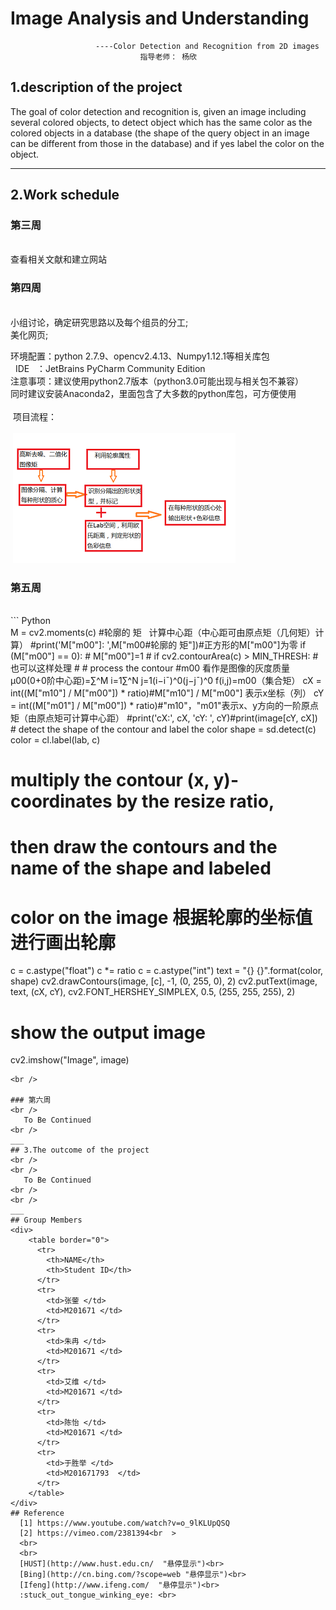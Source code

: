 # Image Analysis and Understanding    

                       ----Color Detection and Recognition from 2D images     
                                 指导老师： 杨欣     


## 1.description of the project
   The  goal  of  color  detection  and  recognition  is,  given  an  image  including  several 
colored  objects,  to  detect  object  which has the same  color  as  the colored  objects  in a 
database  (the shape of the  query object  in an image can be different from those in the 
database)  and if yes label  the  color  on the object.
***
## 2.Work schedule
### 第三周    
<br />
    查看相关文献和建立网站
<br />

### 第四周
<br />
 小组讨论，确定研究思路以及每个组员的分工;<br>
 美化网页;<br>   
   
   环境配置：python 2.7.9、opencv2.4.13、Numpy1.12.1等相关库包<br>
   IDE    ：JetBrains PyCharm Community Edition  <br>
   注意事项：建议使用python2.7版本（python3.0可能出现与相关包不兼容）<br>
	    同时建议安装Anaconda2，里面包含了大多数的python库包，可方便使用 <br>     
  项目流程：<br>    
  ![Image](https://github.com/HUST2016/HUST2016.github.io/blob/master/images/1.png)
<br />

### 第五周
<br />
``` Python <br>    
M = cv2.moments(c) #轮廓的  矩   计算中心距（中心距可由原点矩（几何矩）计算）
#print('M["m00"]: ',M["m00#轮廓的  矩"])#正方形的M["m00"]为零
if (M["m00"] == 0):  #
	M["m00"]=1
# if cv2.contourArea(c) > MIN_THRESH: #也可以这样处理
# # process the contour  #m00   看作是图像的灰度质量μ00(0+0阶中心距)=∑^M i=1∑^N j=1(i−i¯)^0(j−j¯)^0 f(i,j)=m00（集合矩）
cX = int((M["m10"] / M["m00"]) * ratio)#M["m10"] / M["m00"] 表示x坐标（列）
cY = int((M["m01"] / M["m00"]) * ratio)#"m10"，"m01"表示x、y方向的一阶原点矩（由原点矩可计算中心距）
#print('cX:', cX, 'cY: ', cY)#print(image[cY, cX])
# detect the shape of the contour and label the color
shape = sd.detect(c)
color = cl.label(lab, c)

# multiply the contour (x, y)-coordinates by the resize ratio,
# then draw the contours and the name of the shape and labeled
# color on the image   根据轮廓的坐标值进行画出轮廓
c = c.astype("float")
c *= ratio
c = c.astype("int")
text = "{} {}".format(color, shape)
cv2.drawContours(image, [c], -1, (0, 255, 0), 2)
cv2.putText(image, text, (cX, cY),
	cv2.FONT_HERSHEY_SIMPLEX, 0.5, (255, 255, 255), 2)

# show the output image
cv2.imshow("Image", image)   
```
<br />

### 第六周
<br />
   To Be Continued
<br />
___
## 3.The outcome of the project
<br />
<br />
   To Be Continued
<br />
<br />
___
## Group Members
<div>
    <table border="0">
      <tr>
        <th>NAME</th>
        <th>Student ID</th>
      </tr>
      <tr>
        <td>张蓥 </td>
        <td>M201671 </td>
      </tr>
      <tr>
        <td>朱冉 </td>
        <td>M201671 </td>
      </tr>
      <tr>
        <td>艾维 </td>
        <td>M201671 </td>
      </tr>
      <tr>
        <td>陈怡 </td>
        <td>M201671 </td>
      </tr>
      <tr>
        <td>于胜举 </td>
        <td>M201671793  </td>
      </tr>      
    </table>
</div>         
## Reference
  [1] https://www.youtube.com/watch?v=o_9lKLUpQSQ  
  [2] https://vimeo.com/2381394<br  >  
  <br>
  <br>
  [HUST](http://www.hust.edu.cn/  "悬停显示")<br>
  [Bing](http://cn.bing.com/?scope=web "悬停显示")<br>
  [Ifeng](http://www.ifeng.com/  "悬停显示")<br>
  :stuck_out_tongue_winking_eye: <br>
